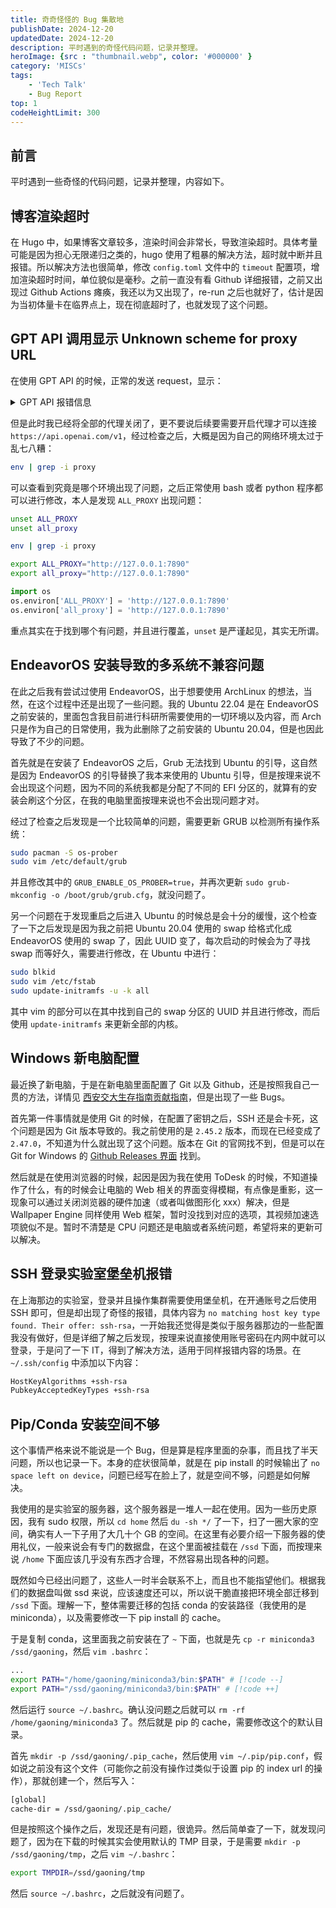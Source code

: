 ```yaml
---
title: 奇奇怪怪的 Bug 集散地
publishDate: 2024-12-20
updatedDate: 2024-12-20
description: 平时遇到的奇怪代码问题，记录并整理。
heroImage: {src : "thumbnail.webp", color: '#000000' }
category: 'MISCs'
tags:
    - 'Tech Talk'
    - Bug Report
top: 1
codeHeightLimit: 300
---
```


## 前言

平时遇到一些奇怪的代码问题，记录并整理，内容如下。

## 博客渲染超时

在 Hugo 中，如果博客文章较多，渲染时间会非常长，导致渲染超时。具体考量可能是因为担心无限递归之类的，hugo 使用了粗暴的解决方法，超时就中断并且报错。所以解决方法也很简单，修改 `config.toml` 文件中的 `timeout` 配置项，增加渲染超时时间，单位貌似是毫秒。之前一直没有看 Github 详细报错，之前又出现过 Github Actions 瘫痪，我还以为又出现了，re-run 之后也就好了，估计是因为当初体量卡在临界点上，现在彻底超时了，也就发现了这个问题。

## GPT API 调用显示 Unknown scheme for proxy URL

在使用 GPT API 的时候，正常的发送 request，显示：

<details>
    <summary> GPT API 报错信息</summary>
    ValueError: Unable to determine SOCKS version from socks://127.0.0.1:7890/
</details>

但是此时我已经将全部的代理关闭了，更不要说后续要需要开启代理才可以连接 `https://api.openai.com/v1`，经过检查之后，大概是因为自己的网络环境太过于乱七八糟：

```bash
env | grep -i proxy
```

可以查看到究竟是哪个环境出现了问题，之后正常使用 bash 或者 python 程序都可以进行修改，本人是发现 `ALL_PROXY` 出现问题：

```bash
unset ALL_PROXY
unset all_proxy

env | grep -i proxy

export ALL_PROXY="http://127.0.0.1:7890"
export all_proxy="http://127.0.0.1:7890"
```

```python
import os
os.environ['ALL_PROXY'] = 'http://127.0.0.1:7890'
os.environ['all_proxy'] = 'http://127.0.0.1:7890'
```

重点其实在于找到哪个有问题，并且进行覆盖，`unset` 是严谨起见，其实无所谓。

## EndeavorOS 安装导致的多系统不兼容问题

在此之后我有尝试过使用 EndeavorOS，出于想要使用 ArchLinux 的想法，当然，在这个过程中还是出现了一些问题。我的 Ubuntu 22.04 是在 EndeavorOS 之前安装的，里面包含我目前进行科研所需要使用的一切环境以及内容，而 Arch 只是作为自己的日常使用，我为此删除了之前安装的 Ubuntu 20.04，但是也因此导致了不少的问题。

首先就是在安装了 EndeavorOS 之后，Grub 无法找到 Ubuntu 的引导，这自然是因为 EndeavorOS 的引导替换了我本来使用的 Ubuntu 引导，但是按理来说不会出现这个问题，因为不同的系统我都是分配了不同的 EFI 分区的，就算有的安装会刷这个分区，在我的电脑里面按理来说也不会出现问题才对。

经过了检查之后发现是一个比较简单的问题，需要更新 GRUB 以检测所有操作系统：

```bash
sudo pacman -S os-prober
sudo vim /etc/default/grub
```

并且修改其中的 `GRUB_ENABLE_OS_PROBER=true`，并再次更新 `sudo grub-mkconfig -o /boot/grub/grub.cfg`，就没问题了。

另一个问题在于发现重启之后进入 Ubuntu 的时候总是会十分的缓慢，这个检查了一下之后发现是因为我之前把 Ubuntu 20.04 使用的 swap 给格式化成 EndeavorOS 使用的 swap 了，因此 UUID 变了，每次启动的时候会为了寻找 swap 而等好久，需要进行修改，在 Ubuntu 中进行：

```bash
sudo blkid
sudo vim /etc/fstab
sudo update-initramfs -u -k all
```

其中 vim 的部分可以在其中找到自己的 swap 分区的 UUID 并且进行修改，而后使用 `update-initramfs` 来更新全部的内核。

## Windows 新电脑配置

最近换了新电脑，于是在新电脑里面配置了 Git 以及 Github，还是按照我自己一贯的方法，详情见 [西安交大生存指南贡献指南](https://survivexjtu.github.io/%E5%89%8D%E8%A8%80/%E8%B4%A1%E7%8C%AE%E6%8C%87%E5%8D%97.html)，但是出现了一些 Bugs。

首先第一件事情就是使用 Git 的时候，在配置了密钥之后，SSH 还是会卡死，这个问题是因为 Git 版本导致的。我之前使用的是 `2.45.2` 版本，而现在已经变成了 `2.47.0`，不知道为什么就出现了这个问题。版本在 Git 的官网找不到，但是可以在 Git for Windows 的 [Github Releases 界面](https://github.com/git-for-windows/git/releases) 找到。

然后就是在使用浏览器的时候，起因是因为我在使用 ToDesk 的时候，不知道操作了什么，有的时候会让电脑的 Web 相关的界面变得模糊，有点像是重影，这一现象可以通过关闭浏览器的硬件加速（或者叫做图形化 xxx）解决，但是 Wallpaper Engine 同样使用 Web 框架，暂时没找到对应的选项，其视频加速选项貌似不是。暂时不清楚是 CPU 问题还是电脑或者系统问题，希望将来的更新可以解决。

## SSH 登录实验室堡垒机报错

在上海那边的实验室，登录并且操作集群需要使用堡垒机，在开通账号之后使用 SSH 即可，但是却出现了奇怪的报错，具体内容为 `no matching host key type found. Their offer: ssh-rsa`，一开始我还觉得是类似于服务器那边的一些配置我没有做好，但是详细了解之后发现，按理来说直接使用账号密码在内网中就可以登录，于是问了一下 IT，得到了解决方法，适用于同样报错内容的场景。在 `~/.ssh/config` 中添加以下内容：

```txt title="~/.ssh/config"
HostKeyAlgorithms +ssh-rsa
PubkeyAcceptedKeyTypes +ssh-rsa
```

## Pip/Conda 安装空间不够

这个事情严格来说不能说是一个 Bug，但是算是程序里面的杂事，而且找了半天问题，所以也记录一下。本身的症状很简单，就是在 pip install 的时候输出了 `no space left on device`，问题已经写在脸上了，就是空间不够，问题是如何解决。

我使用的是实验室的服务器，这个服务器是一堆人一起在使用。因为一些历史原因，我有 sudo 权限，所以 `cd home` 然后 `du -sh */` 了一下，扫了一圈大家的空间，确实有人一下子用了大几十个 GB 的空间。在这里有必要介绍一下服务器的使用礼仪，一般来说会有专门的数据盘，在这个里面被挂载在 `/ssd` 下面，而按理来说 `/home` 下面应该几乎没有东西才合理，不然容易出现各种的问题。

既然如今已经出问题了，这些人一时半会联系不上，而且也不能指望他们。根据我们的数据盘叫做 ssd 来说，应该速度还可以，所以说干脆直接把环境全部迁移到 `/ssd` 下面。理解一下，整体需要迁移的包括 conda 的安装路径（我使用的是 miniconda），以及需要修改一下 pip install 的 cache。

于是复制 conda，这里面我之前安装在了 `~` 下面，也就是先 `cp -r miniconda3 /ssd/gaoning`，然后 `vim .bashrc`：

```bash title=".bashrc"
...
export PATH="/home/gaoning/miniconda3/bin:$PATH" # [!code --]
export PATH="/ssd/gaoning/miniconda3/bin:$PATH" # [!code ++]
```

然后运行 `source ~/.bashrc`。确认没问题之后就可以 `rm -rf /home/gaoning/miniconda3` 了。然后就是 pip 的 cache，需要修改这个的默认目录。

首先 `mkdir -p /ssd/gaoning/.pip_cache`，然后使用 `vim ~/.pip/pip.conf`，假如说之前没有这个文件（可能你之前没有操作过类似于设置 pip 的 index url 的操作），那就创建一个，然后写入：

```txt title="~/.pip/pip.conf"
[global]
cache-dir = /ssd/gaoning/.pip_cache/
```

但是按照这个操作之后，发现还是有问题，很诡异。然后简单查了一下，就发现问题了，因为在下载的时候其实会使用默认的 TMP 目录，于是需要 `mkdir -p /ssd/gaoning/tmp`，之后 `vim ~/.bashrc`：

```bash title=".bashrc"
export TMPDIR=/ssd/gaoning/tmp
```

然后 `source ~/.bashrc`，之后就没有问题了。